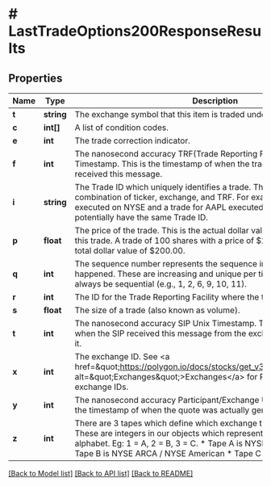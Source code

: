 # # LastTradeOptions200ResponseResults

## Properties

Name | Type | Description | Notes
------------ | ------------- | ------------- | -------------
**t** | **string** | The exchange symbol that this item is traded under. |
**c** | **int[]** | A list of condition codes. | [optional]
**e** | **int** | The trade correction indicator. | [optional]
**f** | **int** | The nanosecond accuracy TRF(Trade Reporting Facility) Unix Timestamp. This is the timestamp of when the trade reporting facility received this message. | [optional]
**i** | **string** | The Trade ID which uniquely identifies a trade. These are unique per combination of ticker, exchange, and TRF. For example: A trade for AAPL executed on NYSE and a trade for AAPL executed on NASDAQ could potentially have the same Trade ID. |
**p** | **float** | The price of the trade. This is the actual dollar value per whole share of this trade. A trade of 100 shares with a price of $2.00 would be worth a total dollar value of $200.00. |
**q** | **int** | The sequence number represents the sequence in which message events happened. These are increasing and unique per ticker symbol, but will not always be sequential (e.g., 1, 2, 6, 9, 10, 11). |
**r** | **int** | The ID for the Trade Reporting Facility where the trade took place. | [optional]
**s** | **float** | The size of a trade (also known as volume). | [optional]
**t** | **int** | The nanosecond accuracy SIP Unix Timestamp. This is the timestamp of when the SIP received this message from the exchange which produced it. |
**x** | **int** | The exchange ID. See &lt;a href&#x3D;\&quot;https://polygon.io/docs/stocks/get_v3_reference_exchanges\&quot; alt&#x3D;\&quot;Exchanges\&quot;&gt;Exchanges&lt;/a&gt; for Polygon.io&#39;s mapping of exchange IDs. |
**y** | **int** | The nanosecond accuracy Participant/Exchange Unix Timestamp. This is the timestamp of when the quote was actually generated at the exchange. |
**z** | **int** | There are 3 tapes which define which exchange the ticker is listed on. These are integers in our objects which represent the letter of the alphabet. Eg: 1 &#x3D; A, 2 &#x3D; B, 3 &#x3D; C. * Tape A is NYSE listed securities * Tape B is NYSE ARCA / NYSE American * Tape C is NASDAQ | [optional]

[[Back to Model list]](../../README.md#models) [[Back to API list]](../../README.md#endpoints) [[Back to README]](../../README.md)
